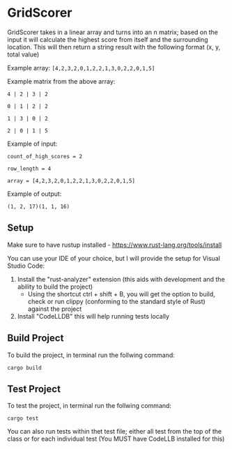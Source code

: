 # GridScorer

GridScorer takes in a linear array and turns into an n matrix; based on the input it will calculate the highest score from itself and the surrounding location. This will then return a string result with the following format (x, y, total value)

Example array: `[4,2,3,2,0,1,2,2,1,3,0,2,2,0,1,5]`

Example matrix from the above array:

```
4 | 2 | 3 | 2

0 | 1 | 2 | 2

1 | 3 | 0 | 2

2 | 0 | 1 | 5
```

Example of input:

```
count_of_high_scores = 2

row_length = 4

array = [4,2,3,2,0,1,2,2,1,3,0,2,2,0,1,5]
```

Example of output:

`(1, 2, 17)(1, 1, 16)`

## Setup

Make sure to have rustup installed - https://www.rust-lang.org/tools/install

You can use your IDE of your choice, but I will provide the setup for Visual Studio Code:

1) Install the "rust-analyzer" extension (this aids with development and the ability to build the project)
    - Using the shortcut ctrl + shift + B, you will get the option to build, check or run clippy (conforming to the standard style of Rust) against the project
2) Install "CodeLLDB" this will help running tests locally

## Build Project

To build the project, in terminal run the follwing command:

`cargo build`

## Test Project

To test the project, in terminal run the follwing command:

`cargo test`

You can also run tests within thet test file; either all test from the top of the class or for each individual test (You MUST have CodeLLB installed for this)